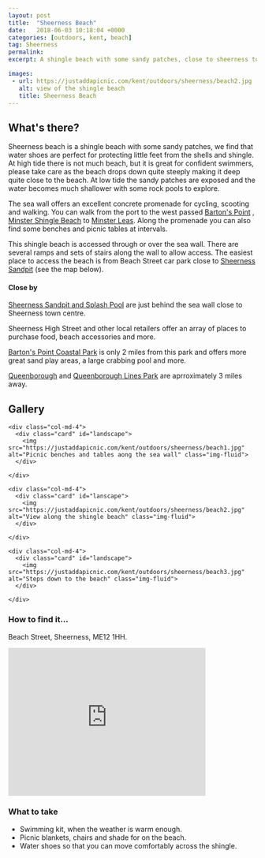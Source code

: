 ```yaml
---
layout: post
title:  "Sheerness Beach"
date:   2018-06-03 10:18:04 +0000
categories: [outdoors, kent, beach]
tag: Sheerness
permalink: 
excerpt: A shingle beach with some sandy patches, close to sheerness town centre, the sandpit and splash pool. Perfect for a swim at high tide or rock pool hunting at low tide.

images: 
 - url: https://justaddapicnic.com/kent/outdoors/sheerness/beach2.jpg
   alt: view of the shingle beach
   title: Sheerness Beach
---
```


## What's there?
Sheerness beach is a shingle beach with some sandy patches, we find that water shoes are perfect for protecting little feet from the shells and shingle.  At high tide there is not much beach, but it is great for confident swimmers, please take care as the beach drops down quite steeply making it deep quite close to the beach.  At low tide the sandy patches are exposed and the water becomes much shallower with some rock pools to explore.

The sea wall offers an excellent concrete promenade for cycling, scooting and walking.  You can walk from the port to the west passed [Barton's Point](/outdoors/kent/park/2018/04/12/barton-point.html) , [Minster Shingle Beach](/outdoors/kent/beach/2018/05/23/minster-shingle.html) to [Minster Leas](/outdoors/kent/beach/2018/05/22/minter-leas.html).  Along the promenade you can also find some benches and picnic tables at intervals.

This shingle beach is accessed through or over the sea wall.  There are several ramps and sets of stairs along the wall to allow access.  The easiest place to access the beach is from Beach Street car park close to [Sheerness Sandpit](/outdoors/kent/sandpit/park/2018/01/16/sheerness-sandpit.html) (see the map below).

#### Close by

[Sheerness Sandpit and Splash Pool](/outdoors/kent/sandpit/park/2018/01/16/sheerness-sandpit.html) are just behind the sea wall close to Sheerness town centre. 

Sheerness High Street and other local retailers offer an array of places to purchase food, beach accessories and more.

[Barton's Point Coastal Park](/outdoors/kent/park/2018/04/12/barton-point.html) is only 2 miles from this park and offers more great sand play areas, a large crabbing pool and more.

[Queenborough](/outdoors/kent/park/2018/08/01/Queenborough.html) and [Queenborough Lines Park](/outdoors/kent/park/2018/08/01/Queenborough-lines.html) are aprroximately 3 miles away. 

## Gallery

<div class="container">

  <div class="row">

    <div class="col-md-4">
      <div class="card" id="landscape">
        <img src="https://justaddapicnic.com/kent/outdoors/sheerness/beach1.jpg" alt="Picnic benches and tables aong the sea wall" class="img-fluid">
      </div>
<!-- 
      <div class="card" id="landscape">
        <img src="" alt="" class="img-fluid">
      </div>  --> 
    </div>

    <div class="col-md-4">
      <div class="card" id="lanscape">
        <img src="https://justaddapicnic.com/kent/outdoors/sheerness/beach2.jpg" alt="View along the shingle beach" class="img-fluid">
      </div>

<!--       <div class="card" id="portrait">
        <img src="" alt="" class="img-fluid">
      </div> -->
    </div>

    <div class="col-md-4">
      <div class="card" id="landscape">
        <img src="https://justaddapicnic.com/kent/outdoors/sheerness/beach3.jpg" alt="Steps down to the beach" class="img-fluid">
      </div>
<!-- 
      <div class="card" id="landscape">
        <img src="" alt="" class="img-fluid">
      </div> -->
    </div>

  </div>      
</div>


### How to find it...
Beach Street, Sheerness, ME12 1HH.

<iframe src="https://www.google.com/maps/embed?pb=!1m18!1m12!1m3!1d2486.8816900691563!2d0.75916906147698!3d51.44196659931132!2m3!1f0!2f0!3f0!3m2!1i1024!2i768!4f13.1!3m3!1m2!1s0x0%3A0xc311b435247e9de2!2sBeach+Street+Car+Park!5e0!3m2!1sen!2suk!4v1528118449166" width="400" height="300" frameborder="0" style="border:0" allowfullscreen></iframe>

### What to take
* Swimming kit, when the weather is warm enough.
* Picnic blankets, chairs and shade for on the beach.
* Water shoes so that you can move comfortably across the shingle.